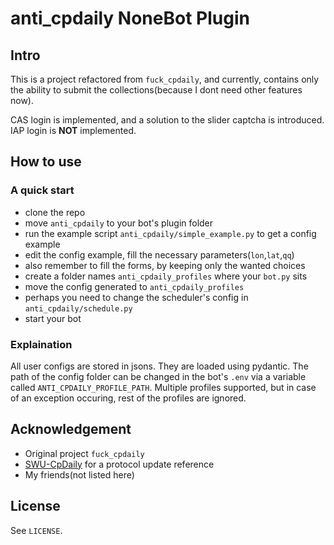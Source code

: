 # anti_cpdaily NoneBot Plugin

## Intro

This is a project refactored from `fuck_cpdaily`, and currently, contains only
the ability to submit the collections(because I dont need other features now).

CAS login is implemented, and a solution to the slider captcha is introduced.
IAP login is **NOT** implemented.

## How to use

### A quick start

- clone the repo
- move `anti_cpdaily` to your bot's plugin folder
- run the example script `anti_cpdaily/simple_example.py` to get a config example
- edit the config example, fill the necessary parameters(`lon`,`lat`,`qq`)
- also remember to fill the forms, by keeping only the wanted choices
- create a folder names `anti_cpdaily_profiles` where your `bot.py` sits
- move the config generated to `anti_cpdaily_profiles`
- perhaps you need to change the scheduler's config in `anti_cpdaily/schedule.py`
- start your bot

### Explaination

All user configs are stored in jsons. They are loaded using pydantic. The path
of the config folder can be changed in the bot's `.env` via a variable called 
`ANTI_CPDAILY_PROFILE_PATH`. Multiple profiles supported, but in case of an
exception occuring, rest of the profiles are ignored.

## Acknowledgement

- Original project `fuck_cpdaily`
- [SWU-CpDaily](https://github.com/F-19-F/SWU-CpDaily) for a protocol update reference
- My friends(not listed here)

## License

See `LICENSE`.
